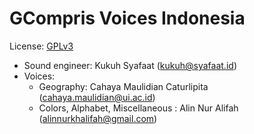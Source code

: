 # GCompris Voices Indonesia

License: [GPLv3](https://www.gnu.org/licenses/gpl-3.0.en.html)

* Sound engineer: Kukuh Syafaat (kukuh@syafaat.id)
* Voices: 
    * Geography: Cahaya Maulidian Caturlipita (cahaya.maulidian@ui.ac.id)
    * Colors, Alphabet, Miscellaneous : Alin Nur Alifah (alinnurkhalifah@gmail.com)
